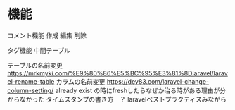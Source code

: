 # 機能
コメント機能
作成
編集
削除

タグ機能
中間テーブル

テーブルの名前変更
https://mrkmyki.com/%E9%80%86%E5%BC%95%E3%81%8Dlaravel/laravel-rename-table
カラムの名前変更
https://dev83.com/laravel-change-column-setting/
already exist の時にfreshしたらなぜか治る時がある理由が分からなかった
タイムスタンプの書き方　？
laravelベストプラクティスみながら
